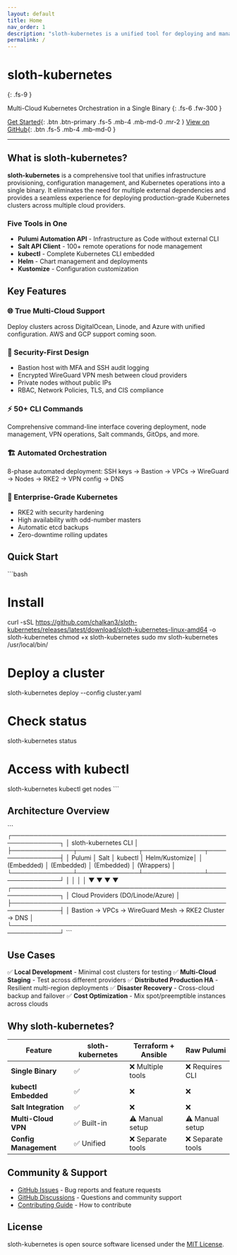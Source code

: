 ```yaml
---
layout: default
title: Home
nav_order: 1
description: "sloth-kubernetes is a unified tool for deploying and managing multi-cloud Kubernetes clusters with RKE2, WireGuard VPN, and integrated tooling."
permalink: /
---
```


# sloth-kubernetes
{: .fs-9 }

Multi-Cloud Kubernetes Orchestration in a Single Binary
{: .fs-6 .fw-300 }

[Get Started](getting-started/installation){: .btn .btn-primary .fs-5 .mb-4 .mb-md-0 .mr-2 }
[View on GitHub](https://github.com/chalkan3/sloth-kubernetes){: .btn .fs-5 .mb-4 .mb-md-0 }

---

## What is sloth-kubernetes?

**sloth-kubernetes** is a comprehensive tool that unifies infrastructure provisioning, configuration management, and Kubernetes operations into a single binary. It eliminates the need for multiple external dependencies and provides a seamless experience for deploying production-grade Kubernetes clusters across multiple cloud providers.

### Five Tools in One

- **Pulumi Automation API** - Infrastructure as Code without external CLI
- **Salt API Client** - 100+ remote operations for node management
- **kubectl** - Complete Kubernetes CLI embedded
- **Helm** - Chart management and deployments
- **Kustomize** - Configuration customization

## Key Features

### 🌐 True Multi-Cloud Support
Deploy clusters across DigitalOcean, Linode, and Azure with unified configuration. AWS and GCP support coming soon.

### 🔐 Security-First Design
- Bastion host with MFA and SSH audit logging
- Encrypted WireGuard VPN mesh between cloud providers
- Private nodes without public IPs
- RBAC, Network Policies, TLS, and CIS compliance

### ⚡ 50+ CLI Commands
Comprehensive command-line interface covering deployment, node management, VPN operations, Salt commands, GitOps, and more.

### 🏗️ Automated Orchestration
8-phase automated deployment: SSH keys → Bastion → VPCs → WireGuard → Nodes → RKE2 → VPN config → DNS

### 🚀 Enterprise-Grade Kubernetes
- RKE2 with security hardening
- High availability with odd-number masters
- Automatic etcd backups
- Zero-downtime rolling updates

## Quick Start

\`\`\`bash
# Install
curl -sSL https://github.com/chalkan3/sloth-kubernetes/releases/latest/download/sloth-kubernetes-linux-amd64 -o sloth-kubernetes
chmod +x sloth-kubernetes
sudo mv sloth-kubernetes /usr/local/bin/

# Deploy a cluster
sloth-kubernetes deploy --config cluster.yaml

# Check status
sloth-kubernetes status

# Access with kubectl
sloth-kubernetes kubectl get nodes
\`\`\`

## Architecture Overview

\`\`\`
┌─────────────────────────────────────────────────────────────┐
│                     sloth-kubernetes CLI                     │
├──────────────┬──────────────┬──────────────┬────────────────┤
│   Pulumi     │     Salt     │   kubectl    │  Helm/Kustomize│
│  (Embedded)  │  (Embedded)  │  (Embedded)  │   (Wrappers)   │
└──────────────┴──────────────┴──────────────┴────────────────┘
         │              │              │              │
         ▼              ▼              ▼              ▼
┌─────────────────────────────────────────────────────────────┐
│              Cloud Providers (DO/Linode/Azure)              │
├─────────────────────────────────────────────────────────────┤
│  Bastion → VPCs → WireGuard Mesh → RKE2 Cluster → DNS      │
└─────────────────────────────────────────────────────────────┘
\`\`\`

## Use Cases

✅ **Local Development** - Minimal cost clusters for testing
✅ **Multi-Cloud Staging** - Test across different providers
✅ **Distributed Production HA** - Resilient multi-region deployments
✅ **Disaster Recovery** - Cross-cloud backup and failover
✅ **Cost Optimization** - Mix spot/preemptible instances across clouds

## Why sloth-kubernetes?

| Feature | sloth-kubernetes | Terraform + Ansible | Raw Pulumi |
|---------|------------------|---------------------|------------|
| **Single Binary** | ✅ | ❌ Multiple tools | ❌ Requires CLI |
| **kubectl Embedded** | ✅ | ❌ | ❌ |
| **Salt Integration** | ✅ | ❌ | ❌ |
| **Multi-Cloud VPN** | ✅ Built-in | ⚠️ Manual setup | ⚠️ Manual setup |
| **Config Management** | ✅ Unified | ❌ Separate tools | ❌ Separate tools |

## Community & Support

- [GitHub Issues](https://github.com/chalkan3/sloth-kubernetes/issues) - Bug reports and feature requests
- [GitHub Discussions](https://github.com/chalkan3/sloth-kubernetes/discussions) - Questions and community support
- [Contributing Guide](https://github.com/chalkan3/sloth-kubernetes/blob/main/CONTRIBUTING.md) - How to contribute

## License

sloth-kubernetes is open source software licensed under the [MIT License](https://github.com/chalkan3/sloth-kubernetes/blob/main/LICENSE).
